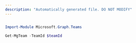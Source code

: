 ```yaml
---
description: "Automatically generated file. DO NOT MODIFY"
---
```


```powershell

Import-Module Microsoft.Graph.Teams

Get-MgTeam -TeamId $teamId

```